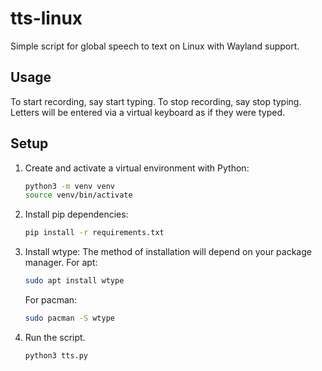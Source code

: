 # tts-linux

Simple script for global speech to text on Linux with Wayland support.

## Usage

To start recording, say start typing. To stop recording, say stop typing. Letters will be entered via a virtual keyboard as if they were typed.

## Setup

1. Create and activate a virtual environment with Python:

    ```bash
    python3 -m venv venv
    source venv/bin/activate
    ```

2. Install pip dependencies:
    ```bash
    pip install -r requirements.txt
    ```

3. Install wtype:
    The method of installation will depend on your package manager. 
    For apt:
    ```bash
    sudo apt install wtype
    ```
    For pacman:
    ```bash
    sudo pacman -S wtype
    ```
4. Run the script.
    ```
    python3 tts.py
    ``` 
